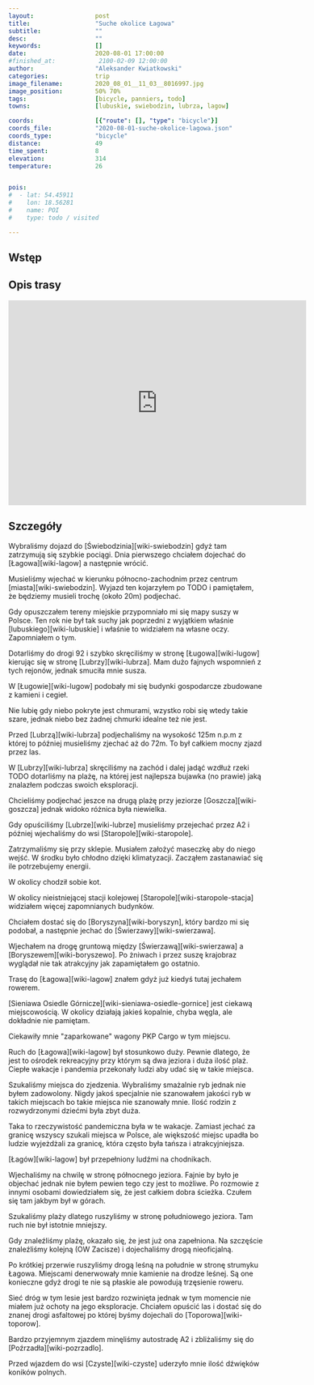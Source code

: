 ```yaml
---
layout:                 post
title:                  "Suche okolice Łagowa"
subtitle:               ""
desc:                   ""
keywords:               []
date:                   2020-08-01 17:00:00
#finished_at:            2100-02-09 12:00:00
author:                 "Aleksander Kwiatkowski"
categories:             trip
image_filename:         2020_08_01__11_03__8016997.jpg
image_position:         50% 70%
tags:                   [bicycle, panniers, todo]
towns:                  [lubuskie, swiebodzin, lubrza, lagow]

coords:                 [{"route": [], "type": "bicycle"}]
coords_file:            "2020-08-01-suche-okolice-lagowa.json"
coords_type:            "bicycle"
distance:               49
time_spent:             8
elevation:              314
temperature:            26


pois:
#  - lat: 54.45911
#    lon: 18.56281
#    name: POI
#    type: todo / visited

---
```



## Wstęp

## Opis trasy

<iframe height='405' width='590' frameborder='0' allowtransparency='true' scrolling='no' src='https://www.strava.com/activities/3855292401/embed/eff14ba3403952c4fe275f69af9596c64b39852a'></iframe>

## Szczegóły

Wybraliśmy dojazd do [Świebodzinia][wiki-swiebodzin] gdyż tam
zatrzymują się szybkie pociągi. Dnia pierwszego chciałem dojechać do [Łagowa][wiki-lagow]
a następnie wrócić.

Musieliśmy wjechać w kierunku północno-zachodnim przez centrum
[miasta][wiki-swiebodzin]. Wyjazd ten kojarzyłem po TODO i pamiętałem,
że będziemy musieli trochę (około 20m) podjechać.

Gdy opuszczałem tereny miejskie przypomniało mi się mapy suszy w Polsce.
Ten rok nie był tak suchy jak poprzedni z wyjątkiem właśnie
[lubuskiego][wiki-lubuskie] i właśnie to widziałem na własne oczy.
Zapomniałem o tym.

Dotarliśmy do drogi 92 i szybko skręciliśmy w stronę
[Ługowa][wiki-lugow] kierując się w stronę [Lubrzy][wiki-lubrza]. Mam dużo
fajnych wspomnień z tych rejonów, jednak smuciła mnie susza.

W [Ługowie][wiki-lugow] podobały mi się budynki gospodarcze zbudowane z kamieni
i cegieł.

Nie lubię gdy niebo pokryte jest chmurami, wzystko robi się wtedy takie szare, jednak
niebo bez żadnej chmurki idealne też nie jest.

Przed [Lubrzą][wiki-lubrza] podjechaliśmy na wysokość 125m n.p.m z której
to później musieliśmy zjechać aż do 72m. To był całkiem mocny zjazd przez las.

W [Lubrzy][wiki-lubrza] skręciliśmy na zachód i dalej jadąć wzdłuż rzeki TODO
dotarliśmy na plażę, na której jest najlepsza bujawka (no prawie) jaką
znalazłem podczas swoich eksploracji.

Chcieliśmy podjechać jeszce na drugą plażę przy jeziorze [Goszcza][wiki-goszcza]
jednak widoko różnica była niewielka.

Gdy opuściliśmy [Lubrze][wiki-lubrze] musieliśmy przejechać przez A2 i później
wjechaliśmy do wsi [Staropole][wiki-staropole].

Zatrzymaliśmy się przy sklepie. Musiałem założyć maseczkę aby do niego
wejść. W środku było chłodno dzięki klimatyzacji. Zacząłem zastanawiać się
ile potrzebujemy energii.

W okolicy chodził sobie kot.

W okolicy nieistniejącej stacji kolejowej [Staropole][wiki-staropole-stacja]
widziałem więcej zapomnianych budynków.

Chciałem dostać się do [Boryszyna][wiki-boryszyn], który bardzo mi się podobał,
a następnie jechać do [Świerzawy][wiki-swierzawa].

Wjechałem na drogę gruntową między [Świerzawą][wiki-swierzawa] a [Boryszewem][wiki-boryszewo].
Po żniwach i przez suszę krajobraz wyglądał nie tak atrakcyjny jak zapamiętałem
go ostatnio.

Trasę do [Łagowa][wiki-lagow] znałem gdyż już kiedyś tutaj jechałem
rowerem.

[Sieniawa Osiedle Górnicze][wiki-sieniawa-osiedle-gornice] jest ciekawą
miejscowością. W okolicy działają jakieś kopalnie, chyba węgla,
ale dokładnie nie pamiętam.

Ciekawiły mnie "zaparkowane" wagony PKP Cargo w tym miejscu.

Ruch do [Łagowa][wiki-lagow] był stosunkowo duży. Pewnie dlatego, że jest to
ośrodek rekreacyjny przy którym są dwa jeziora i duża ilość plaż. Ciepłe
wakacje i pandemia przekonały ludzi aby udać się w takie miejsca.

Szukaliśmy miejsca do zjedzenia. Wybraliśmy smażalnie ryb jednak nie byłem
zadowolony. Nigdy jakoś specjalnie nie szanowałem jakości ryb w takich miejscach
bo takie miejsca nie szanowały mnie. Ilość rodzin z rozwydrzonymi dziećmi
była zbyt duża.

Taka to rzeczywistość pandemiczna była w te wakacje. Zamiast jechać za granicę
wszyscy szukali miejsca w Polsce, ale większość miejsc upadła bo ludzie wyjeżdżali
za granicę, która często była tańsza i atrakcyjniejsza.

[Łagów][wiki-lagow] był przepełniony ludźmi na chodnikach.

Wjechaliśmy na chwilę w stronę północnego jeziora. Fajnie by było je objechać
jednak nie byłem pewien tego czy jest to możliwe. Po rozmowie z innymi osobami
dowiedziałem się, że jest całkiem dobra ścieżka. Czułem się tam jakbym
był w górach.

Szukaliśmy plaży dlatego ruszyliśmy w stronę południowego jeziora. Tam ruch nie był
istotnie mniejszy.

Gdy znaleźliśmy plażę, okazało się, że jest już ona zapełniona. Na szczęście znaleźliśmy
kolejną (OW Zacisze) i dojechaliśmy drogą nieoficjalną.

Po krótkiej przerwie ruszyliśmy drogą leśną na południe w stronę
strumyku Łagowa. Miejscami denerwowały mnie kamienie na drodze leśnej. Są one konieczne
gdyż drogi te nie są płaskie ale powodują trzęsienie roweru.

Sieć dróg w tym lesie jest bardzo rozwinięta jednak w tym momencie nie miałem
już ochoty na jego eksploracje. Chciałem opuścić las i dostać się do znanej
drogi asfaltowej po której byśmy dojechali do [Toporowa][wiki-toporow].

Bardzo przyjemnym zjazdem minęliśmy autostradę A2 i zbliżaliśmy się do
[Poźrzadła][wiki-pozrzadlo].

Przed wjazdem do wsi [Czyste][wiki-czyste] uderzyło mnie ilość dźwięków
koników polnych.
